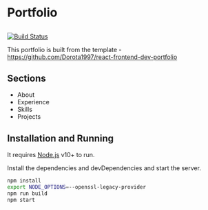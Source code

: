 # Portfolio 
## 

[![Build Status](https://travis-ci.org/joemccann/dillinger.svg?branch=master)](https://travis-ci.org/joemccann/dillinger)

This portfolio is built from the template - https://github.com/Dorota1997/react-frontend-dev-portfolio

## Sections
- About
- Experience
- Skills
- Projects

## Installation and Running

It requires [Node.js](https://nodejs.org/) v10+ to run.

Install the dependencies and devDependencies and start the server.

```sh
npm install
export NODE_OPTIONS=--openssl-legacy-provider   
npm run build
npm start
```
